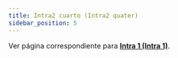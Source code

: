 ```yaml
---
title: Intra2 cuarto (Intra2 quater)
sidebar_position: 5
---
```


Ver página correspondiente para **[Intra 1 (Intra 1)](/docs/finance-area/declarations/intrastat/create-intrastat1/intra1-quater)**.